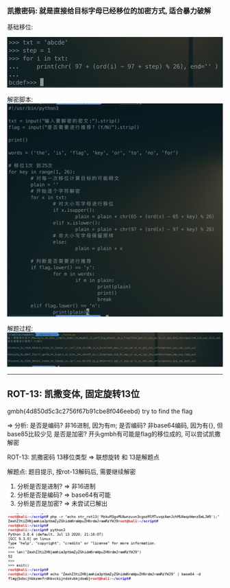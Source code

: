### 凯撒密码: 就是直接给目标字母已经移位的加密方式, 适合暴力破解

基础移位:

![基础移位](https://github.com/rao2701482/CTF-CRPYTO-PART/blob/main/%E5%9B%BE%E7%89%87%E8%B5%84%E6%96%99/%E5%87%AF%E6%92%92%E5%AF%86%E7%A0%81%E5%9F%BA%E7%A1%80%E7%A7%BB%E4%BD%8D.png)


解密脚本:
![解密脚本](https://github.com/rao2701482/CTF-CRPYTO-PART/blob/main/%E5%9B%BE%E7%89%87%E8%B5%84%E6%96%99/%E5%87%AF%E6%92%92%E8%A7%A3%E5%AF%86%E8%84%9A%E6%9C%AC.png)


解题过程:
![解题过程](https://github.com/rao2701482/CTF-CRPYTO-PART/blob/main/%E5%9B%BE%E7%89%87%E8%B5%84%E6%96%99/%E5%87%AF%E6%92%92%E8%A7%A3%E5%AF%86%E8%84%9A%E6%9C%AC%E8%A7%A3%E9%A2%98.png)

---

## ROT-13: 凯撒变体, 固定旋转13位

gmbh{4d850d5c3c2756f67b91cbe8f046eebd} try to find the flag

=> 分析: 是否是编码?  非16进制, 因为有m;
		是否编码? 非base64编码, 因为有{}, 但base85比较少见
		是否是加密? 开头gmbh有可能是flag的移位成的, 可以尝试凯撒解密

ROT-13: 凯撒密码 13移位类型 => 联想旋转 和 13是解题点 


解题点: 题目提示, 按rot-13解码后, 需要继续解密
1. 分析是否是进制? => 非16进制
2. 分析是否是编码? => base64有可能
3. 分析是否是加密? => 未尝试已解出


![ROT-13](https://github.com/rao2701482/CTF-CRPYTO-PART/blob/main/%E5%9B%BE%E7%89%87%E8%B5%84%E6%96%99/rot-13%E4%B8%8Ebase64.png)
